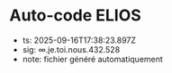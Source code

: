 # Auto-code ELIOS
- ts: 2025-09-16T17:38:23.897Z
- sig: ∞.je.toi.nous.432.528
- note: fichier généré automatiquement
